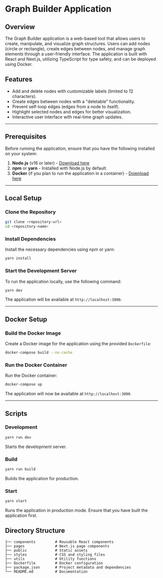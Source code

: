 # Graph Builder Application

## Overview
The Graph Builder application is a web-based tool that allows users to create, manipulate, and visualize graph structures. Users can add nodes (circle or rectangle), create edges between nodes, and manage graph elements through a user-friendly interface. The application is built with React and Next.js, utilizing TypeScript for type safety, and can be deployed using Docker.

## Features
- Add and delete nodes with customizable labels (limited to 12 characters).
- Create edges between nodes with a "deletable" functionality.
- Prevent self-loop edges (edges from a node to itself).
- Highlight selected nodes and edges for better visualization.
- Interactive user interface with real-time graph updates.

---

## Prerequisites

Before running the application, ensure that you have the following installed on your system:

1. **Node.js** (v16 or later) - [Download here](https://nodejs.org/)
2. **npm** or **yarn** - Installed with Node.js by default.
3. **Docker** (if you plan to run the application in a container) - [Download here](https://www.docker.com/)

---

## Local Setup

### Clone the Repository
```bash
git clone <repository-url>
cd <repository-name>
```

### Install Dependencies
Install the necessary dependencies using npm or yarn:
```bash
yarn install
```

### Start the Development Server
To run the application locally, use the following command:
```bash
yarn dev
```

The application will be available at `http://localhost:3000`.

---

## Docker Setup

### Build the Docker Image
Create a Docker image for the application using the provided `Dockerfile`:
```bash
docker-compose build --no-cache
```

### Run the Docker Container
Run the Docker container:
```bash
docker-compose up
```

The application will now be available at `http://localhost:3000`.

---

## Scripts

### Development
```bash
yarn run dev
```
Starts the development server.

### Build
```bash
yarn run build
```
Builds the application for production.

### Start
```bash
yarn start
```
Runs the application in production mode. Ensure that you have built the application first.


## Directory Structure
```
├── components         # Reusable React components
├── pages              # Next.js page components
├── public             # Static assets
├── styles             # CSS and styling files
├── utils              # Utility functions
├── Dockerfile         # Docker configuration
├── package.json       # Project metadata and dependencies
└── README.md          # Documentation
```